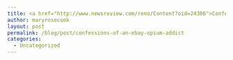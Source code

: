 ```yaml
---
title: <a href="http://www.newsreview.com/reno/Content?oid=24306">Confessions Of An eBay Opium Addict</a>
author: maryrosecook
layout: post
permalink: /blog/post/confessions-of-an-ebay-opium-addict
categories:
  - Uncategorized
---
```

